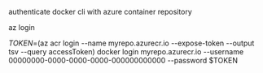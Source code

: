authenticate docker cli with azure container repository 

az login

$TOKEN=$(az acr login --name myrepo.azurecr.io --expose-token --output tsv --query accessToken)
docker login myrepo.azurecr.io --username 00000000-0000-0000-0000-000000000000 --password $TOKEN